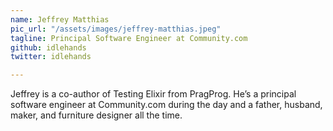 ```yaml
---
name: Jeffrey Matthias
pic_url: "/assets/images/jeffrey-matthias.jpeg"
tagline: Principal Software Engineer at Community.com
github: idlehands
twitter: idlehands

---
```

Jeffrey is a co-author of Testing Elixir from PragProg. He’s a principal software engineer at Community.com during the day and a father, husband, maker, and furniture designer all the time.
